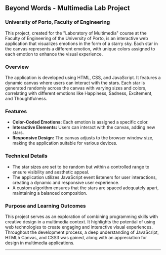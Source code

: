 ## Beyond Words - Multimedia Lab Project

### University of Porto, Faculty of Engineering

This project, created for the "Laboratory of Multimedia" course at the Faculty of Engineering of the University of Porto, is an interactive web application that visualizes emotions in the form of a starry sky. Each star in the canvas represents a different emotion, with unique colors assigned to each emotion to enhance the visual experience.

### Overview

The application is developed using HTML, CSS, and JavaScript. It features a dynamic canvas where users can interact with the stars. Each star is generated randomly across the canvas with varying sizes and colors, correlating with different emotions like Happiness, Sadness, Excitement, and Thoughtfulness.

### Features

- **Color-Coded Emotions:** Each emotion is assigned a specific color. 
- **Interactive Elements:** Users can interact with the canvas, adding new stars.
- **Responsive Design:** The canvas adjusts to the browser window size, making the application suitable for various devices.

### Technical Details

- The star sizes are set to be random but within a controlled range to ensure visibility and aesthetic appeal.
- The application utilizes JavaScript event listeners for user interactions, creating a dynamic and responsive user experience.
- A custom algorithm ensures that the stars are spaced adequately apart, maintaining a balanced composition.

### Purpose and Learning Outcomes

This project serves as an exploration of combining programming skills with creative design in a multimedia context. It highlights the potential of using web technologies to create engaging and interactive visual experiences. Throughout the development process, a deep understanding of JavaScript, HTML5 Canvas, and CSS3 was gained, along with an appreciation for design in multimedia applications.

---
